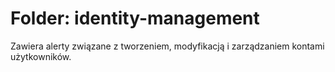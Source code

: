 # Folder: identity-management

Zawiera alerty związane z tworzeniem, modyfikacją i zarządzaniem kontami użytkowników.
